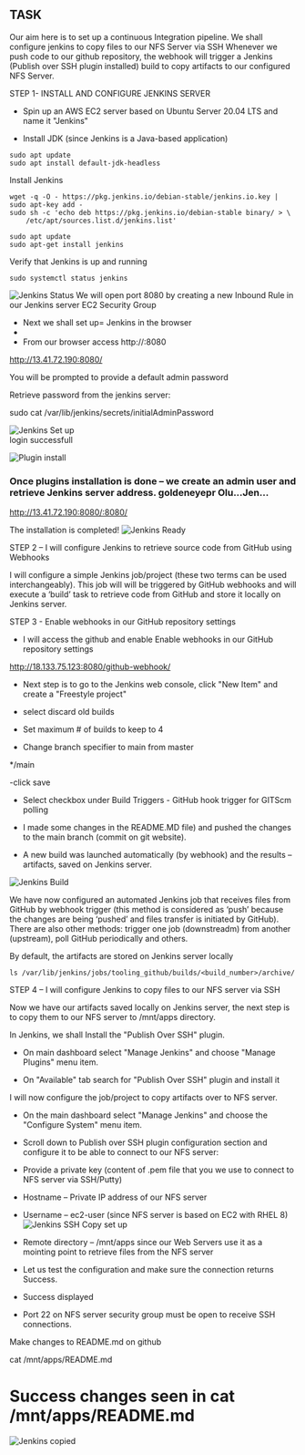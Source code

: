TASK
----
Our aim here is to set up a continuous Integration pipeline.
We shall configure jenkins to copy files to our NFS Server via SSH
Whenever we push code to our github repository, the webhook will trigger a Jenkins (Publish over SSH plugin installed) build to copy artifacts to our configured NFS Server.


STEP 1-  INSTALL AND CONFIGURE JENKINS SERVER


- Spin up an AWS EC2 server based on Ubuntu Server 20.04 LTS and name it "Jenkins"

- Install JDK (since Jenkins is a Java-based application)
```
sudo apt update
sudo apt install default-jdk-headless
```
Install Jenkins
```
wget -q -O - https://pkg.jenkins.io/debian-stable/jenkins.io.key | sudo apt-key add -
sudo sh -c 'echo deb https://pkg.jenkins.io/debian-stable binary/ > \
    /etc/apt/sources.list.d/jenkins.list'

sudo apt update
sudo apt-get install jenkins
```

Verify that Jenkins is up and running
```
sudo systemctl status jenkins
```

![Jenkins Status](https://github.com/deleonab/deployment-automation-jenkins/blob/main/install-jenkins.JPG?raw=true)
We will open port 8080 by creating a new Inbound Rule in our Jenkins server EC2 Security Group

- Next we shall set up= Jenkins in the browser
- 
- From our browser access http://<Jenkins-Server-Public-IP-Address-or-Public-DNS-Name>:8080

http://13.41.72.190:8080/
    
    

You will be prompted to provide a default admin password

 Retrieve password from the jenkins server:

sudo cat /var/lib/jenkins/secrets/initialAdminPassword

 ![Jenkins Set up](https://github.com/deleonab/deployment-automation-jenkins/blob/main/unlock-jenkins.JPG?raw=true)   
 login successfull

![Plugin install](https://github.com/deleonab/deployment-automation-jenkins/blob/main/customise-jenkins.JPG?raw=true)
### Once plugins installation is done – we create an admin user and retrieve Jenkins server address. goldeneyepr Olu...Jen...

http://13.41.72.190:8080/:8080/

The installation is completed!
![Jenkins Ready](https://github.com/deleonab/deployment-automation-jenkins/blob/main/jenkins-ready.JPG?raw=true)

STEP 2 – I will configure Jenkins to retrieve source code from GitHub using Webhooks
    
I will configure a simple Jenkins job/project (these two terms can be used interchangeably). 
This job will will be triggered by GitHub webhooks and will execute a ‘build’ task to retrieve code from GitHub and store it locally on Jenkins server.
    
STEP 3 - Enable webhooks in our GitHub repository settings
- I will access the github and enable Enable webhooks in our GitHub repository settings

http://18.133.75.123:8080/github-webhook/

- Next step is to go to the Jenkins web console, click "New Item" and create a "Freestyle project"
    
- select discard old builds

- Set maximum # of builds to keep to 4

- Change branch specifier to main from master

*/main

-click save

- Select checkbox under Build Triggers - GitHub hook trigger for GITScm polling

- I made some changes in the README.MD file) and pushed the changes to the main branch (commit on git website).

- A new build was launched automatically (by webhook) 
and the results – artifacts, saved on Jenkins server.

![Jenkins Build](https://github.com/deleonab/deployment-automation-jenkins/blob/main/jenkins-build.JPG?raw=true)    

We have now configured an automated Jenkins job that receives files from GitHub by webhook trigger (this method is considered as ‘push’ because the changes are being ‘pushed’ and files transfer is initiated by GitHub). There are also other methods: trigger one job (downstreadm) from another (upstream), poll GitHub periodically and others.

By default, the artifacts are stored on Jenkins server locally
```
ls /var/lib/jenkins/jobs/tooling_github/builds/<build_number>/archive/
```


STEP 4 – I will configure Jenkins to copy files to our NFS server via SSH

Now we have our artifacts saved locally on Jenkins server, the next step is to copy them to our NFS server to /mnt/apps directory.


In Jenkins, we shall Install the "Publish Over SSH" plugin.
- On main dashboard select "Manage Jenkins" and choose "Manage Plugins" menu item.

- On "Available" tab search for "Publish Over SSH" plugin and install it


I will now configure the job/project to copy artifacts over to NFS server.


- On the main dashboard select "Manage Jenkins" and choose the "Configure System" menu item.

- Scroll down to Publish over SSH plugin configuration section and configure it to be able to connect to our NFS server:

- Provide a private key (content of .pem file that you we use to connect to NFS server via SSH/Putty)

- Hostname – Private IP address of our NFS server
- Username – ec2-user (since NFS server is based on EC2 with RHEL 8)
![Jenkins SSH Copy set up](https://github.com/deleonab/deployment-automation-jenkins/blob/main/sshsuccessjenkins.JPG?raw=true)
- Remote directory – /mnt/apps since our Web Servers use it as a mointing point to retrieve files from the NFS server
- Let us test the configuration and make sure the connection returns Success.

- Success displayed


 - Port 22 on NFS server security group must be open to receive SSH connections.

 Make changes to README.md on github

cat /mnt/apps/README.md

# Success changes seen in cat /mnt/apps/README.md
![Jenkins copied](https://github.com/deleonab/deployment-automation-jenkins/blob/main/sshtransfersuccessful.JPG?raw=true)
    
    













